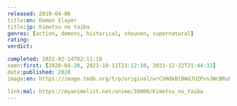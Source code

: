 ```yaml
---
released: 2019-04-06
title:en: Demon Slayer
title:jp: Kimetsu no Yaiba
genres: [action, demons, historical, shounen, supernatural]
rating:
verdict:

completed: 2022-02-14T02:11:18
seen:first: [2020-04-20, 2021-10-11T23:12:10, 2021-12-22T21:44:33]
date:published: 2020
image:en: https://image.tmdb.org/t/p/original/wrCVHdkBlBWdJUZPvnJWcBRuhSY.jpg

link:mal: https://myanimelist.net/anime/38000/Kimetsu_no_Yaiba
---
```

